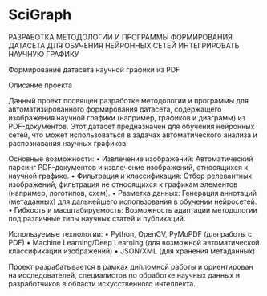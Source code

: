 # SciGraph

РАЗРАБОТКА МЕТОДОЛОГИИ И ПРОГРАММЫ ФОРМИРОВАНИЯ ДАТАСЕТА ДЛЯ ОБУЧЕНИЯ НЕЙРОННЫХ СЕТЕЙ ИНТЕГРИРОВАТЬ НАУЧНУЮ ГРАФИКУ

Формирование датасета научной графики из PDF

Описание проекта

Данный проект посвящен разработке методологии и программы для автоматизированного формирования датасета, содержащего изображения научной графики (например, графиков и диаграмм) из PDF-документов. Этот датасет предназначен для обучения нейронных сетей, что может использоваться в задачах автоматического анализа и распознавания научных графиков.

Основные возможности:
	•	Извлечение изображений: Автоматический парсинг PDF-документов и извлечение изображений, относящихся к научной графике.
	•	Фильтрация и классификация: Отбор релевантных изображений, фильтрация не относящихся к графикам элементов (например, логотипов, схем).
	•	Разметка данных: Генерация аннотаций (метаданных) для дальнейшего использования в обучении нейросетей.
	•	Гибкость и масштабируемость: Возможность адаптации методологии под различные типы научных статей и публикаций.

Используемые технологии:
	•	Python, OpenCV, PyMuPDF (для работы с PDF)
	•	Machine Learning/Deep Learning (для возможной автоматической классификации изображений)
	•	JSON/XML (для хранения метаданных)

Проект разрабатывается в рамках дипломной работы и ориентирован на исследователей, специалистов по обработке научных данных и разработчиков в области искусственного интеллекта.

